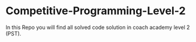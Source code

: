 # Competitive-Programming-Level-2
In this Repo you will find all solved code solution in coach academy level 2 (PST).
